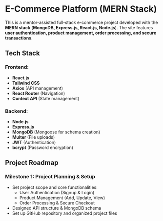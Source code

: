 # E-Commerce Platform (MERN Stack)

This is a mentor-assisted full-stack e-commerce project developed with the **MERN stack** (**MongoDB, Express.js, React.js, Node.js**). The site features **user authentication, product management, order processing, and secure transactions**.

## Tech Stack

### Frontend:
- **React.js**
- **Tailwind CSS**
- **Axios** (API management)
- **React Router** (Navigation)
- **Context API** (State management)

### Backend:
- **Node.js**
- **Express.js**
- **MongoDB** (Mongoose for schema creation)
- **Multer** (File uploads)
- **JWT** (Authentication)
- **bcrypt** (Password encryption)

## Project Roadmap

### Milestone 1: Project Planning & Setup
- Set project scope and core functionalities:
  - User Authentication (Signup & Login)
  - Product Management (Add, Update, View)
  - Order Processing & Secure Checkout
- Designed API structure & MongoDB schema
- Set up GitHub repository and organized project files